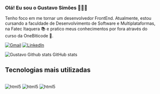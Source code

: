 ### Olá! Eu sou o Gustavo Simões 🙋🏻‍♂️

Tenho foco em me tornar um desenvolvedor FrontEnd. Atualmente, estou cursando a faculdade de Desenvolvimento de Software e Multiplataformas, na Fatec Itaquera 📚 e pratico meus conhecimentos por fora através do curso da OneBiticode 🤟.

[![Gmail](https://img.shields.io/badge/Gmail-D14836?style=for-the-badge&logo=gmail&logoColor=white)](mailto:gustavosimoeslisboa@gmail.com)
[![LinkedIn](https://img.shields.io/badge/LinkedIn-0077B5?style=for-the-badge&logo=linkedin&logoColor=white)](https://www.linkedin.com/in/gustavo-simões-956168301/)

![Gustavo Github stats GitHub stats](https://github-readme-stats.vercel.app/api?username=Gustavo-Simoes&show_icons=true&theme=dracula)

## Tecnologias mais utilizadas

<div style="display: inline_block"><br/>
<img aling="center" alt="html5" src="https://img.shields.io/badge/HTML5-E34F26?style=for-the-badge&logo=html5&logoColor=white"/>
<img aling="center" alt="html5" src="https://img.shields.io/badge/CSS3-1572B6?style=for-the-badge&logo=css3&logoColor=white"/>
<img aling="center" alt="html5" src="https://img.shields.io/badge/JavaScript-F7DF1E?style=for-the-badge&logo=javascript&logoColor=black"/>
</div>

